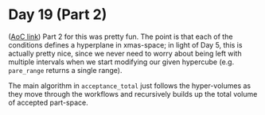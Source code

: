 # Day 19 (Part 2)
([AoC link](https://adventofcode.com/2023/day/19))
Part 2 for this was pretty fun. The point is that each of the conditions defines a hyperplane in xmas-space; in light of Day 5, this is actually pretty nice, since we never need to worry about being left with multiple intervals when we start modifying our given hypercube (e.g. `pare_range` returns a single range).

The main algorithm in `acceptance_total` just follows the hyper-volumes as they move through the workflows and recursively builds up the total volume of accepted part-space.